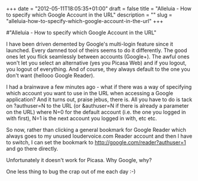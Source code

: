 +++
date = "2012-05-11T18:05:35+01:00"
draft = false
title = "Alleluia - How to specify which Google Account in the URL"
description = ""
slug = "alleluia-how-to-specify-which-google-account-in-the-url"
+++

#"Alleluia - How to specify which Google Account in the URL"

I have been driven demented by Google's multi-login feature since it launched. Every damned tool of theirs seems to do it differently. The good ones let you flick seamlessly between accounts (Google+). The awful ones won't let you select an alternative (yes you Picasa Web) and if you logout, you logout of everything. And of course, they always default to the one you don't want (hellooo Google Reader).

I had a brainwave a few minutes ago - what if there was a way of specifying which account you want to use in the URL when accessing a Google application? And it turns out, praise jebus, there is. All you have to do is tack on ?authuser=N to the URL (or &amp;authuser=N if there is already a parameter on the URL) where N=0 for the default account (i.e. the one you logged in with first), N=1 is the next account you logged in with, etc etc.

So now, rather than clicking a general bookmark for Google Reader which always goes to my unused loudervoice.com Reader account and then I have to switch, I can set the bookmark to <a href="http://google.com/reader?authuser=1">http://google.com/reader?authuser=1</a> and go there directly.

Unfortunately it doesn't work for Picasa. Why Google, why?

One less thing to bug the crap out of me each day :-)